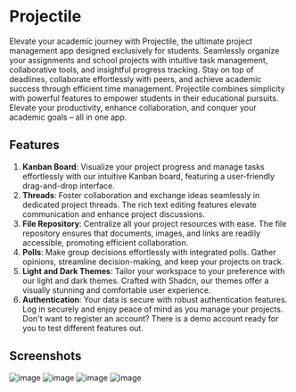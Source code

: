 # Projectile

Elevate your academic journey with Projectile, the ultimate project management app designed exclusively for students. Seamlessly organize your assignments and school projects with intuitive task management, collaborative tools, and insightful progress tracking. Stay on top of deadlines, collaborate effortlessly with peers, and achieve academic success through efficient time management. Projectile combines simplicity with powerful features to empower students in their educational pursuits. Elevate your productivity, enhance collaboration, and conquer your academic goals – all in one app.

## Features
1. **Kanban Board**: Visualize your project progress and manage tasks effortlessly with our intuitive Kanban board, featuring a user-friendly drag-and-drop interface.
2. **Threads**: Foster collaboration and exchange ideas seamlessly in dedicated project threads. The rich text editing features elevate communication and enhance project discussions.
3. **File Repository**: Centralize all your project resources with ease. The file repository ensures that documents, images, and links are readily accessible, promoting efficient collaboration.
4. **Polls**: Make group decisions effortlessly with integrated polls. Gather opinions, streamline decision-making, and keep your projects on track.
5. **Light and Dark Themes**: Tailor your workspace to your preference with our light and dark themes. Crafted with Shadcn, our themes offer a visually stunning and comfortable user experience.
6. **Authentication**: Your data is secure with robust authentication features. Log in securely and enjoy peace of mind as you manage your projects. Don't want to register an account? There is a demo account ready for you to test different features out.

## Screenshots
![image](https://github.com/ksKao/projectile/assets/71765166/bf463ccd-4601-4e70-b553-6651c06a0a7e)
![image](https://github.com/ksKao/projectile/assets/71765166/0115504d-5857-4a45-8e5c-941723bbeff6)
![image](https://github.com/ksKao/projectile/assets/71765166/8915a986-b98e-4a9d-a6ea-09a5b8bdd61c)
![image](https://github.com/ksKao/projectile/assets/71765166/609a294c-ed31-4f6b-a325-9298f9c85ba7)





